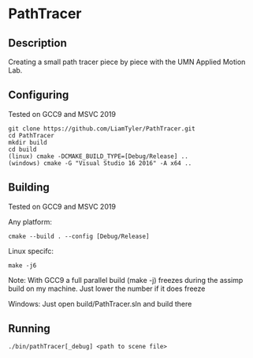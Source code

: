 # PathTracer

## Description
Creating a small path tracer piece by piece with the UMN Applied Motion Lab.

## Configuring
Tested on GCC9 and MSVC 2019
```
git clone https://github.com/LiamTyler/PathTracer.git
cd PathTracer
mkdir build
cd build
(linux) cmake -DCMAKE_BUILD_TYPE=[Debug/Release] ..
(windows) cmake -G "Visual Studio 16 2016" -A x64 ..
```

## Building
Tested on GCC9 and MSVC 2019

Any platform:
```
cmake --build . --config [Debug/Release]
```

Linux specifc:
```
make -j6
```
Note: With GCC9 a full parallel build (make -j) freezes during the assimp build on my machine. Just lower the number if it does freeze

Windows:
Just open build/PathTracer.sln and build there

## Running
```
./bin/pathTracer[_debug] <path to scene file>
```